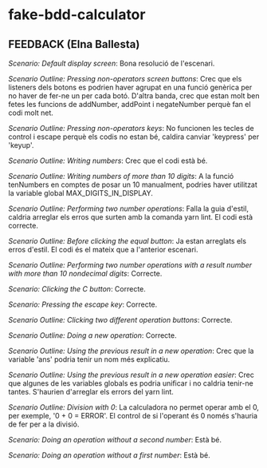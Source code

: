 # fake-bdd-calculator

## FEEDBACK (Elna Ballesta)

*Scenario: Default display screen*: Bona resolució de l'escenari.

*Scenario Outline: Pressing non-operators screen buttons*: Crec que els listeners dels botons es podrien haver agrupat en una funció genèrica per no haver de fer-ne un per cada botó. D'altra banda, crec que estan molt ben fetes les funcions de addNumber, addPoint i negateNumber perquè fan el codi molt net.

*Scenario Outline: Pressing non-operators keys*: No funcionen les tecles de control i escape perquè els codis no estan bé, caldira canviar 'keypress' per 'keyup'. 

*Scenario Outline: Writing numbers*: Crec que el codi està bé.

*Scenario Outline: Writing numbers of more than 10 digits*: A la funció tenNumbers en comptes de posar un 10 manualment, podries haver utilitzat la variable global MAX_DIGITS_IN_DISPLAY.

*Scenario Outline: Performing two number operations*: Falla la guia d'estil, caldria arreglar els erros que surten amb la comanda yarn lint. El codi està correcte.

*Scenario Outline: Before clicking the equal button*: Ja estan arreglats els erros d'estil. El codi és el mateix que a l'anterior escenari.

*Scenario Outline: Performing two number operations with a result number with more than 10 nondecimal digits*: Correcte.

*Scenario: Clicking the C button*: Correcte. 

*Scenario: Pressing the escape key*: Correcte.

*Scenario Outline: Clicking two different operation buttons*: Correcte.

*Scenario Outline: Doing a new operation*: Correcte.

*Scenario Outline: Using the previous result in a new operation*: Crec que la variable 'ans' podria tenir un nom més explicatiu. 

*Scenario Outline: Using the previous result in a new operation easier*: Crec que algunes de les variables globals es podria unificar i no caldria tenir-ne tantes. S'haurien d'arreglar els errors del yarn lint.

*Scenario Outline: Division with 0*: La calculadora no permet operar amb el 0, per exemple, '0 + 0 = ERROR'. El control de si l'operant és 0 només s'hauria de fer per a la divisió.

*Scenario: Doing an operation without a second number*: Està bé.

*Scenario: Doing an operation without a first number*: Està bé.